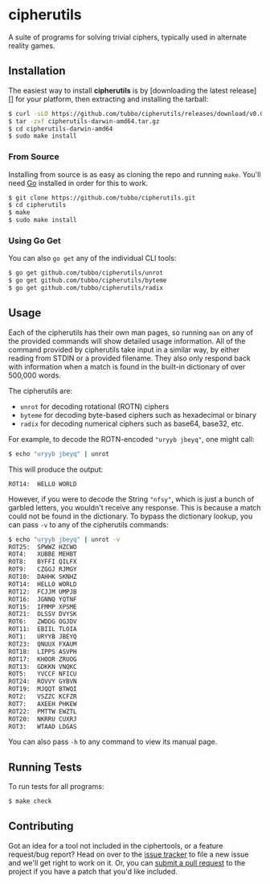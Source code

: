 # cipherutils

A suite of programs for solving trivial ciphers, typically used in
alternate reality games.

## Installation

The easiest way to install **cipherutils** is by [downloading the latest
release][] for your platform, then extracting and installing the
tarball:

```bash
$ curl -sLO https://github.com/tubbo/cipherutils/releases/download/v0.0.1/cipherutils-darwin-amd64.tar.gz
$ tar -zxf cipherutils-darwin-amd64.tar.gz
$ cd cipherutils-darwin-amd64
$ sudo make install
```

### From Source

Installing from source is as easy as cloning the repo and running
`make`. You'll need [Go][] installed in order for this to work.

```bash
$ git clone https://github.com/tubbo/cipherutils.git
$ cd cipherutils
$ make
$ sudo make install
```

### Using Go Get

You can also `go get` any of the individual CLI tools:

```bash
$ go get github.com/tubbo/cipherutils/unrot
$ go get github.com/tubbo/cipherutils/byteme
$ go get github.com/tubbo/cipherutils/radix
```

## Usage

Each of the cipherutils has their own man pages, so running `man` on
any of the provided commands will show detailed usage information. All
of the command provided by cipherutils take input in a similar way, by
either reading from STDIN or a provided filename. They also only respond
back with information when a match is found in the built-in dictionary
of over 500,000 words.

The cipherutils are:

- `unrot` for decoding rotational (ROTN) ciphers
- `byteme` for decoding byte-based ciphers such as hexadecimal or binary
- `radix` for decoding numerical ciphers such as base64, base32, etc.

For example, to decode the ROTN-encoded `"uryyb jbeyq"`, one might call:

```bash
$ echo "uryyb jbeyq" | unrot
```

This will produce the output:

```
ROT14:  HELLO WORLD
```

However, if you were to decode the String `"nfsy"`, which is just a
bunch of garbled letters, you wouldn't receive any response. This is
because a match could not be found in the dictionary. To bypass the
dictionary lookup, you can pass `-v` to any of the cipherutils commands:

```bash
$ echo "uryyb jbeyq" | unrot -v
ROT25:  SPWWZ HZCWO
ROT4:   XUBBE MEHBT
ROT8:   BYFFI QILFX
ROT9:   CZGGJ RJMGY
ROT10:  DAHHK SKNHZ
ROT14:  HELLO WORLD
ROT12:  FCJJM UMPJB
ROT16:  JGNNQ YQTNF
ROT15:  IFMMP XPSME
ROT21:  OLSSV DVYSK
ROT6:   ZWDDG OGJDV
ROT11:  EBIIL TLOIA
ROT1:   URYYB JBEYQ
ROT23:  QNUUX FXAUM
ROT18:  LIPPS ASVPH
ROT17:  KHOOR ZRUOG
ROT13:  GDKKN VNQKC
ROT5:   YVCCF NFICU
ROT24:  ROVVY GYBVN
ROT19:  MJQQT BTWQI
ROT2:   VSZZC KCFZR
ROT7:   AXEEH PHKEW
ROT22:  PMTTW EWZTL
ROT20:  NKRRU CUXRJ
ROT3:   WTAAD LDGAS
```

You can also pass `-h` to any command to view its manual page.

## Running Tests

To run tests for all programs:

```bash
$ make check
```

## Contributing

Got an idea for a tool not included in the ciphertools, or a feature
request/bug report? Head on over to the [issue tracker][] to file a new
issue and we'll get right to work on it. Or, you can [submit a pull request][]
to the project if you have a patch that you'd like included.

[Go]: https://golang.org
[issue tracker]: https://github.com/tubbo/cipherutils/issues
[submit a pull request]: https://github.com/tubbo/cipherutils/pulls
